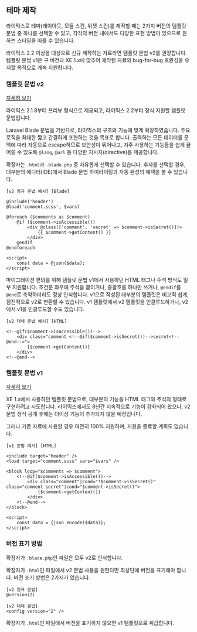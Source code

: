 테마 제작
--------

라이믹스로 테마(레이아웃, 모듈 스킨, 위젯 스킨)를 제작할 때는 2가지 버전의 템플릿 문법 중 하나를 선택할 수 있고,
각각의 버전 내에서도 다양한 표현 방법이 있으므로 원하는 스타일을 따를 수 있습니다.

라이믹스 2.2 이상을 대상으로 신규 제작하는 자료라면 템플릿 문법 v2를 권장합니다.
템플릿 문법 v1은 구 버전과 XE 1.x에 맞추어 제작된 자료와 bug-for-bug 호환성을 유지할 목적으로 계속 지원합니다.

### 템플릿 문법 v2

[자세히 보기](template_v2.md)

라이믹스 2.1.8부터 프리뷰 형식으로 제공되고, 라이믹스 2.2부터 정식 지원할 템플릿 문법입니다.

Laravel Blade 문법을 기반으로, 라이믹스의 구조와 기능에 맞게 확장하였습니다.
주요 로직을 최대한 짧고 간결하게 표현하는 것을 목표로 합니다.
출력하는 모든 데이터를 문맥에 따라 자동으로 escape하므로 보안성이 뛰어나고,
자주 사용하는 기능들을 쉽게 끌어쓸 수 있도록 `@lang`, `@url` 등 다양한 지시자(directive)를 제공합니다.

확장자는 `.html`과 `.blade.php` 중 자유롭게 선택할 수 있습니다.
후자를 선택할 경우, 대부분의 에디터(IDE)에서 Blade 문법 하이라이팅과 자동 완성의 혜택을 볼 수 있습니다.

	[v2 정규 문법 예시] [Blade]

	@include('header')
	@load('comment.scss', $vars)

	@foreach ($comments as $comment)
		@if ($comment->isAccessible())
			<div @class(['comment', 'secret' => $comment->isSecret()])>
				{{ $comment->getContent() }}
			</div>
		@endif
	@endforeach

	<script>
		const data = @json($data);
	</script>

마이그레이션 편의를 위해 템플릿 문법 v1에서 사용하던 HTML 태그나 주석 방식도 일부 지원합니다.
조건문 좌우에 주석을 붙이거나, 중괄호를 하나만 쓰거나, `@endif`를 `@end`로 축약하더라도 정상 인식합니다.
v1으로 작성된 대부분의 템플릿은 비교적 쉽게, 점진적으로 v2로 변환할 수 있습니다.
v1 템플릿에서 v2 템플릿을 인클루드하거나, v2에서 v1을 인클루드할 수도 있습니다.

	[v2 대체 문법 예시] [HTML]

	<!--@if($comment->isAccessible())-->
		<div class="comment <!--@if($comment->isSecret())-->secret<!--@end-->">
			{$comment->getContent()}
		</div>
	<!--@end-->

### 템플릿 문법 v1

[자세히 보기](template_v1.md)

XE 1.x에서 사용하던 템플릿 문법으로, 대부분의 기능을 HTML 태그와 주석의 형태로 구현하려고 시도합니다.
라이믹스에서도 8년간 지속적으로 기능이 강화되어 왔으나,
v2 문법 정식 공개 후에는 더이상 기능이 추가되지 않을 예정입니다.

그러나 기존 자료에 사용할 경우 여전히 100% 지원하며, 지원을 종료할 계획도 없습니다.

	[v1 문법 예시] [HTML]
	
	<include target="header" />
	<load target="comment.scss" vars="$vars" />

	<block loop="$comments => $comment">
		<!--@if($comment->isAccessible())-->
			<div class="comment"|cond="!$comment->isSecret()" class="comment secret"|cond="$comment->isSecret()">
				{$comment->getContent()}
			</div>
		<!--@end-->
	</block>
	
	<script>
		const data = {json_encode($data)};
	</script>

### 버전 표기 방법

확장자가 `.blade.php`인 파일은 모두 v2로 인식합니다.

확장자가 `.html`인 파일에서 v2 문법 사용을 원한다면 최상단에 버전을 표기해야 합니다.
버전 표기 방법은 2가지가 있습니다.

```
[v2 정규 문법]
@version(2)
```

```
[v2 대체 문법]
<config version="2" />
```

확장자가 `.html`인 파일에서 버전을 표기하지 않으면 v1 템플릿으로 취급합니다.
